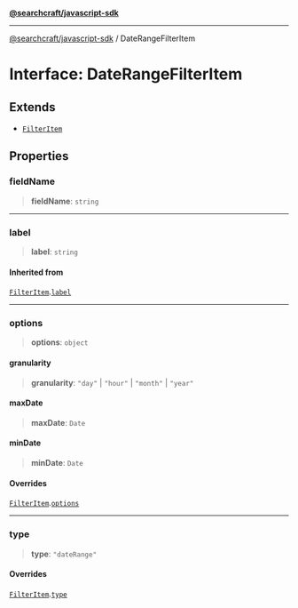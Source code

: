 [**@searchcraft/javascript-sdk**](https://docs.searchcraft.io/reference/sdk/js-vanilla/README.md)

***

[@searchcraft/javascript-sdk](https://docs.searchcraft.io/reference/sdk/js-vanilla/globals.md) / DateRangeFilterItem

# Interface: DateRangeFilterItem

## Extends

- [`FilterItem`](https://docs.searchcraft.io/reference/sdk/js-vanilla/interfaces/FilterItem.md)

## Properties

### fieldName

> **fieldName**: `string`

***

### label

> **label**: `string`

#### Inherited from

[`FilterItem`](https://docs.searchcraft.io/reference/sdk/js-vanilla/interfaces/FilterItem.md).[`label`](https://docs.searchcraft.io/reference/sdk/js-vanilla/interfaces/FilterItem.md#label)

***

### options

> **options**: `object`

#### granularity

> **granularity**: `"day"` \| `"hour"` \| `"month"` \| `"year"`

#### maxDate

> **maxDate**: `Date`

#### minDate

> **minDate**: `Date`

#### Overrides

[`FilterItem`](https://docs.searchcraft.io/reference/sdk/js-vanilla/interfaces/FilterItem.md).[`options`](https://docs.searchcraft.io/reference/sdk/js-vanilla/interfaces/FilterItem.md#options)

***

### type

> **type**: `"dateRange"`

#### Overrides

[`FilterItem`](https://docs.searchcraft.io/reference/sdk/js-vanilla/interfaces/FilterItem.md).[`type`](https://docs.searchcraft.io/reference/sdk/js-vanilla/interfaces/FilterItem.md#type)

